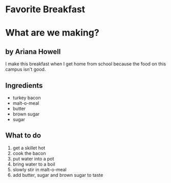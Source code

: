 # Favorite Breakfast

<html>
<body>
<h1>
What are we making?
</h1>
<h2>
by Ariana Howell
</h2>
<p>
I make this breakfast when I get home from school because the food on this campus isn't good.
</p>
<h2>
Ingredients
</h2>
<ul>
<li>turkey bacon</li>
<li>malt-o-meal</li>
<li>butter</li>
<li>brown sugar</li>
<li>sugar</li>
</ul>
<h2>
What to do
</h2>
<ol>
<li>get a skillet hot</li>
<li>cook the bacon</li>
<li>put water into a pot</li>
<li>bring water to a boil</li>
<li> slowly stir in malt-o-meal</li>
<li>add butter, sugar and brown sugar to taste</li>
</ol>
</body>
</html>
